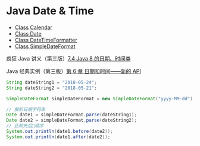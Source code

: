 # Java Date & Time

- [Class Calendar](https://docs.oracle.com/javase/8/docs/api/java/util/Calendar.html)
- [Class Date](https://docs.oracle.com/javase/8/docs/api/java/util/Date.html)
- [Class DateTimeFormatter](https://docs.oracle.com/javase/8/docs/api/java/time/format/DateTimeFormatter.html)
- [Class SimpleDateFormat](https://docs.oracle.com/javase/8/docs/api/java/text/SimpleDateFormat.html)

疯狂 Java 讲义（第三版）[7.4 Java 8 的日期、时间类](https://gitee.com/mrhuangyuhui/notes/blob/master/books/java/crazy-java-3/ch07.md#74-java-8-%E7%9A%84%E6%97%A5%E6%9C%9F%E6%97%B6%E9%97%B4%E7%B1%BB)

Java 经典实例（第三版）[第 6 章 日期和时间——新的 API](https://gitee.com/mrhuangyuhui/notes/blob/master/books/java/java-cookbook-3e/ch06.md)

```java
String dateString1 = "2018-05-24";
String dateString2 = "2018-05-21";

SimpleDateFormat simpleDateFormat = new SimpleDateFormat("yyyy-MM-dd");

// 解析日期字符串
Date date1 = simpleDateFormat.parse(dateString1);
Date date2 = simpleDateFormat.parse(dateString2);
// 比较先后顺序
System.out.println(date1.before(date2));
System.out.println(date1.after(date2));
```